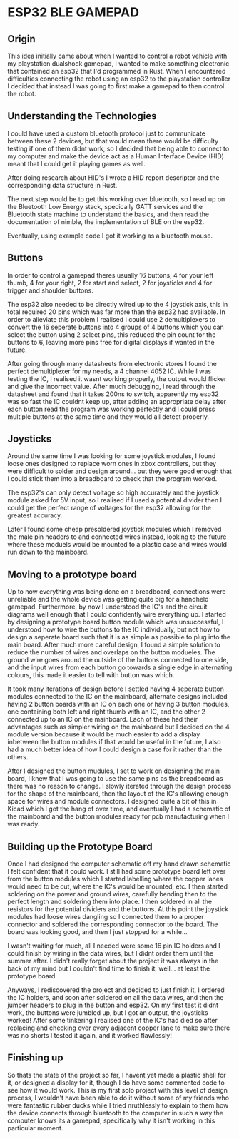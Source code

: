 # ESP32 BLE GAMEPAD
## Origin
This idea initially came about when I wanted to control a robot vehicle with my playstation dualshock gamepad, I wanted to make something electronic that contained an esp32 that I'd programmed in Rust.
When I encountered difficulties connecting the robot using an esp32 to the playstation controller I decided that instead I was going to first make a gamepad to then control the robot.

## Understanding the Technologies
I could have used a custom bluetooth protocol just to communicate between these 2 devices, but that would mean there would be difficulty testing if one of them didnt work, so I decided that being able to connect to my computer and make the device act as a Human Interface Device (HID) meant that I could get it playing games as well.

After doing research about HID's I wrote a HID report descriptor and the corresponding data structure in Rust.

The next step would be to get this working over bluetooth, so I read up on the Bluetooth Low Energy stack, specically GATT services and the Bluetooth state machine to understand the basics, and then read the documentation of nimble, the implementation of BLE on the esp32. 

Eventually, using example code I got it working as a bluetooth mouse.

## Buttons

In order to control a gamepad theres usually 16 buttons, 4 for your left thumb, 4 for your right, 2 for start and select, 2 for joysticks and 4 for trigger and shoulder buttons.

The esp32 also needed to be directly wired up to the 4 joystick axis, this in total required 20 pins which was far more than the esp32 had available.
In order to alieviate this problem I realised I could use 2 demultiplexers to convert the 16 seperate buttons into 4 groups of 4 buttons which you can select the button using 2 select pins, this reduced the pin count for the buttons to 6, leaving more pins free for digital displays if wanted in the future.

After going through many datasheets from electronic stores I found the perfect demultiplexer for my needs, a 4 channel 4052 IC. While I was testing the IC, I realised it wasnt working properly, the output would flicker and give the incorrect value. After much debugging, I read through the datasheet and found that it takes 200ns to switch, apparently my esp32 was so fast the IC couldnt keep up, after adding an appropriate delay after each button read the program was working perfectly and I could press multiple buttons at the same time and they would all detect properly.

## Joysticks

Around the same time I was looking for some joystick modules, I found loose ones designed to replace worn ones in xbox controllers, but they were difficult to solder and design around... but they were good enough that I could stick them into a breadboard to check that the program worked.

The esp32's can only detect voltage so high accurately and the joystick module asked for 5V input, so I realised if I used a potential divider then I could get the perfect range of voltages for the esp32 allowing for the greatest accuracy.

Later I found some cheap presoldered joystick modules which I removed the male pin headers to and connected wires instead, looking to the future where these moduels would be mounted to a plastic case and wires would run down to the mainboard.

## Moving to a prototype board

Up to now everything was being done on a breadboard, connections were unreliable and the whole device was getting quite big for a handheld gamepad. Furthermore, by now I understood the IC's and the circuit diagrams well enough that I could confidently wire everything up. I started by designing a prototype board button module which was unsuccessful, I understood how to wire the buttons to the IC individually, but not how to design a seperate board such that it is as simple as possible to plug into the main board. After much more careful design, I found a simple solution to reduce the number of wires and overlaps on the button modueles. The ground wire goes around the outside of the buttons connected to one side, and the input wires from each button go towards a single edge in alternating colours, this made it easier to tell with button was which.

It took many iterations of design before I settled having 4 seperate button modules connected to the IC on the mainboard, alternate designs included having 2 button boards with an IC on each one or having 3 button modules, one containing both left and right thumb with an IC, and the other 2 connected up to an IC on the mainboard. Each of these had their advantages such as simpler wiring on the mainboard but I decided on the 4 module version because it would be much easier to add a display inbetween the button modules if that would be useful in the future, I also had a much better idea of how I could design a case for it rather than the others.

After I designed the button mudules, I set to work on designing the main board, I knew that I was going to use the same pins as the breadboard as there was no reason to change. I slowly iterated through the design process for the shape of the mainboard, then the layout of the IC's allowing enough space for wires and module connectors.
I designed quite a bit of this in Kicad which I got the hang of over time, and eventually I had a schematic of the mainboard and the button modules ready for pcb manufacturing when I was ready.

## Building up the Prototype Board

Once I had designed the computer schematic off my hand drawn schematic I felt confident that it could work. I still had some prototype board left over from the button modules which I started labelling where the copper lanes would need to be cut, where the IC's would be mounted, etc. I then started soldering on the power and ground wires, carefully bending then to the perfect length and soldering them into place. I then soldered in all the resistors for the potential dividers and the buttons. At this point the joystick modules had loose wires dangling so I connected them to a proper connector and soldered the corresponding connector to the board. The board was looking good, and then I just stopped for a while...

I wasn't waiting for much, all I needed were some 16 pin IC holders and I could finish by wiring in the data wires, but I didnt order them until the summer after. I didn't really forget about the project it was always in the back of my mind but I couldn't find time to finish it, well... at least the prototype board.

Anyways, I rediscovered the project and decided to just finish it, I ordered the IC holders, and soon after soldered on all the data wires, and then the jumper headers to plug in the button and esp32. On my first test it didnt work, the buttons were jumbled up, but I got an output, the joysticks worked! After some tinkering I realised one of the IC's had died so after replacing and checking over every adjacent copper lane to make sure there was no shorts I tested it again, and it worked flawlessly!

## Finishing up
So thats the state of the project so far, I havent yet made a plastic shell for it, or designed a display for it, though I do have some commented code to see how it would work.
This is my first solo project with this level of design process, I wouldn't have been able to do it without some of my friends who were fantastic rubber ducks while I tried nruthlessly to explain to them how the device connects through bluetooth to the computer in such a way the computer knows its a gamepad, specifically why it isn't working in this particular moment.